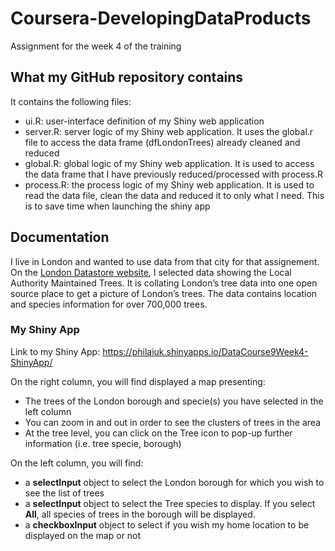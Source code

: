 # Coursera-DevelopingDataProducts
Assignment for the week 4 of the training


## What my GitHub repository contains
It contains the following files:  
- ui.R: user-interface definition of my Shiny web application   
- server.R: server logic of my Shiny web application. It uses the global.r file to access the data frame (dfLondonTrees) already cleaned and reduced  
- global.R: global logic of my Shiny web application. It is used to access the data frame that I have previously reduced/processed with process.R  
- process.R: the process logic of my Shiny web application. It is used to read the data file, clean the data and reduced it to only what I need. This is to save time when launching the shiny app  

## Documentation 
I live in London and wanted to use data from that city for that assignement.  
On the [London Datastore website](https://data.london.gov.uk/dataset/local-authority-maintained-trees), I selected data showing the Local Authority Maintained Trees.
It is collating London’s tree data into one open source place to get a picture of London’s trees. The data contains location and species information for over 700,000 trees.

### My Shiny App
Link to my Shiny App: https://philaiuk.shinyapps.io/DataCourse9Week4-ShinyApp/  

On the right column, you will find displayed a map presenting:  
- The trees of the London borough and specie(s) you have selected in the left column
- You can zoom in and out in order to see the clusters of trees in the area  
- At the tree level, you can click on the Tree icon to pop-up further information (i.e. tree specie, borough)

On the left column, you will find:  
- a **selectInput** object to select the London borough for which you wish to see the list of trees  
- a **selectInput** object to select the Tree species to display. If you select **All**, all species of trees in the borough will be displayed.  
- a **checkboxInput** object to select if you wish my home location to be displayed on the map or not  


